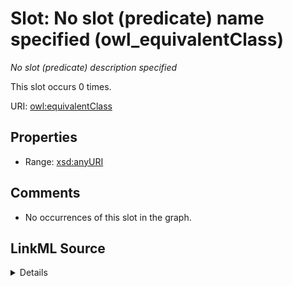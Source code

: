 

# Slot: No slot (predicate) name specified (owl_equivalentClass)


_No slot (predicate) description specified_






This slot occurs 0 times.


URI: [owl:equivalentClass](http://www.w3.org/2002/07/owl#equivalentClass)



<!-- no inheritance hierarchy -->








## Properties

* Range: [xsd:anyURI](http://www.w3.org/2001/XMLSchema#anyURI)





## Comments

* No occurrences of this slot in the graph.



## LinkML Source

<details>

```yaml
name: owl_equivalentClass
annotations:
  count:
    tag: count
    value: 0
description: No slot (predicate) description specified
title: No slot (predicate) name specified
comments:
- No occurrences of this slot in the graph.
from_schema: fio-kg
rank: 1000
domain: owl_equivalentClass
slot_uri: owl:equivalentClass
alias: owl_equivalentClass
range: uri

```
</details>